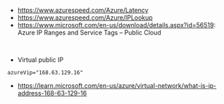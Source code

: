 
- https://www.azurespeed.com/Azure/Latency
- https://www.azurespeed.com/Azure/IPLookup
- https://www.microsoft.com/en-us/download/details.aspx?id=56519: Azure IP Ranges and Service Tags – Public Cloud
<br>

- Virtual public IP

```
azureVip="168.63.129.16"
```

- https://learn.microsoft.com/en-us/azure/virtual-network/what-is-ip-address-168-63-129-16
